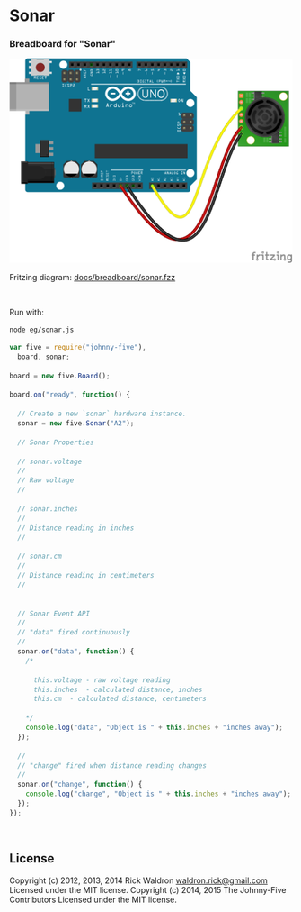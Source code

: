 <!--remove-start-->

# Sonar




### Breadboard for "Sonar"



![docs/breadboard/sonar.png](breadboard/sonar.png)<br>

Fritzing diagram: [docs/breadboard/sonar.fzz](breadboard/sonar.fzz)

&nbsp;



Run with:
```bash
node eg/sonar.js
```

<!--remove-end-->

```javascript
var five = require("johnny-five"),
  board, sonar;

board = new five.Board();

board.on("ready", function() {

  // Create a new `sonar` hardware instance.
  sonar = new five.Sonar("A2");

  // Sonar Properties

  // sonar.voltage
  //
  // Raw voltage
  //

  // sonar.inches
  //
  // Distance reading in inches
  //

  // sonar.cm
  //
  // Distance reading in centimeters
  //


  // Sonar Event API
  //
  // "data" fired continuously
  //
  sonar.on("data", function() {
    /*

      this.voltage - raw voltage reading
      this.inches  - calculated distance, inches
      this.cm  - calculated distance, centimeters

    */
    console.log("data", "Object is " + this.inches + "inches away");
  });

  //
  // "change" fired when distance reading changes
  //
  sonar.on("change", function() {
    console.log("change", "Object is " + this.inches + "inches away");
  });
});

```








&nbsp;

<!--remove-start-->

## License
Copyright (c) 2012, 2013, 2014 Rick Waldron <waldron.rick@gmail.com>
Licensed under the MIT license.
Copyright (c) 2014, 2015 The Johnny-Five Contributors
Licensed under the MIT license.

<!--remove-end-->
